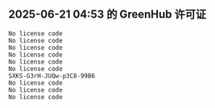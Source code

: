 ## 2025-06-21 04:53 的 GreenHub 许可证
```
No license code
No license code
No license code
No license code
No license code
No license code
SXKS-G3rH-JUQw-p3C8-99B6
No license code
No license code
No license code
```
